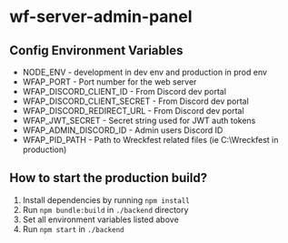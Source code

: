 # wf-server-admin-panel

## Config Environment Variables

- NODE_ENV - development in dev env and production in prod env
- WFAP_PORT - Port number for the web server
- WFAP_DISCORD_CLIENT_ID - From Discord dev portal
- WFAP_DISCORD_CLIENT_SECRET - From Discord dev portal
- WFAP_DISCORD_REDIRECT_URL - From Discord dev portal
- WFAP_JWT_SECRET - Secret string used for JWT auth tokens
- WFAP_ADMIN_DISCORD_ID - Admin users Discord ID
- WFAP_PID_PATH - Path to Wreckfest related files (ie C:\\Wreckfest in production)

## How to start the production build?

1. Install dependencies by running `npm install`
2. Run `npm bundle:build` in `./backend` directory
3. Set all environment variables listed above
4. Run `npm start` in `./backend`
